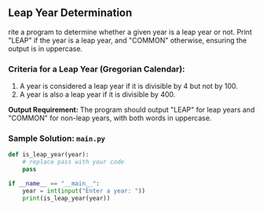 ## Leap Year Determination

rite a program to determine whether a given year is a leap year or not. Print "LEAP" if the year is a leap year, and "COMMON" otherwise, ensuring the output is in uppercase.

### Criteria for a Leap Year (Gregorian Calendar):

1. A year is considered a leap year if it is divisible by 4 but not by 100.
2. A year is also a leap year if it is divisible by 400.

**Output Requirement:** The program should output "LEAP" for leap years and "COMMON" for non-leap years, with both words in uppercase.

### Sample Solution: `main.py`

```python
def is_leap_year(year):
    # replace pass with your code
    pass

if __name__ == "__main__":
    year = int(input("Enter a year: "))
    print(is_leap_year(year))
```
